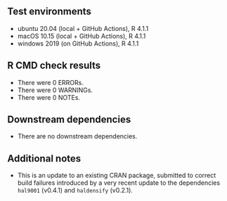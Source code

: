 ## Test environments
* ubuntu 20.04 (local + GitHub Actions), R 4.1.1
* macOS 10.15 (local + GitHub Actions), R 4.1.1
* windows 2019 (on GitHub Actions), R 4.1.1

## R CMD check results
* There were 0 ERRORs.
* There were 0 WARNINGs.
* There were 0 NOTEs.

## Downstream dependencies
* There are no downstream dependencies.

## Additional notes
* This is an update to an existing CRAN package, submitted to correct build
  failures introduced by a very recent update to the dependencies `hal9001`
  (v0.4.1) and `haldensify` (v0.2.1).

